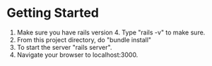 # Getting Started

1. Make sure you have rails version 4. Type "rails -v" to make sure.
2. From this project directory, do "bundle install"
3. To start the server "rails server".
4. Navigate your browser to localhost:3000.
